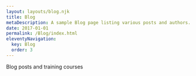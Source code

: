 ```yaml
---
layout: layouts/blog.njk
title: Blog
metaDescription: A sample Blog page listing various posts and authors.
date: 2017-01-01
permalink: /Blog/index.html
eleventyNavigation:
  key: Blog
  order: 3
---
```

Blog posts and training courses